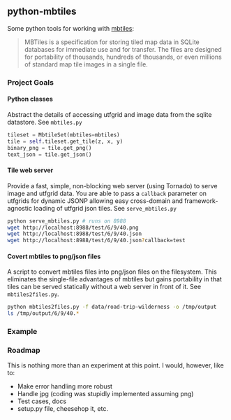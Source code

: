 ## python-mbtiles

Some python tools for working with [mbtiles](http://mapbox.com/mbtiles-spec/):

>MBTiles is a specification for storing tiled map data in SQLite databases
>for immediate use and for transfer. The files are designed for portability 
>of thousands, hundreds of thousands, or even millions of standard map tile 
>images in a single file.

### Project Goals

#### Python classes

Abstract the details of accessing utfgrid and image data from the sqlite datastore. See `mbtiles.py`

```python
tileset = MbtileSet(mbtiles=mbtiles)
tile = self.tileset.get_tile(z, x, y)
binary_png = tile.get_png()
text_json = tile.get_json()
```

#### Tile web server

Provide a fast, simple, non-blocking web server (using Tornado) to serve image and utfgrid data. You are able to pass a `callback` parameter on utfgrids for dynamic JSONP allowing easy cross-domain and framework-agnostic loading of utfgrid json tiles. See `serve_mbtiles.py`

```bash
python serve_mbtiles.py # runs on 8988
wget http://localhost:8988/test/6/9/40.png
wget http://localhost:8988/test/6/9/40.json
wget http://localhost:8988/test/6/9/40.json?callback=test
```

#### Covert mbtiles to png/json files

A script to convert mbtiles files into png/json files on the filesystem. This eliminates the single-file advantages of mbtiles but gains portability in that tiles can be served statically without a web server in front of it. See `mbtiles2files.py`.

```bash
python mbtiles2files.py -f data/road-trip-wilderness -o /tmp/output
ls /tmp/output/6/9/40.*
```
### Example


### Roadmap
This is nothing more than an experiment at this point. I would, however, like to:

* Make error handling more robust
* Handle jpg (coding was stupidly implemented assuming png)
* Test cases, docs
* setup.py file, cheesehop it, etc.
